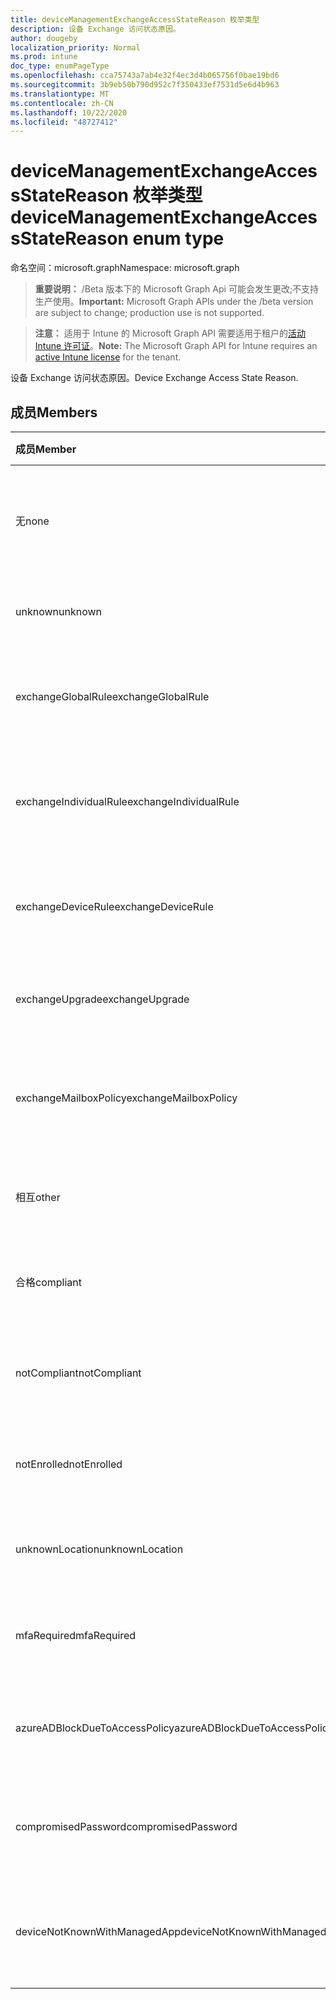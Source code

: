 ```yaml
---
title: deviceManagementExchangeAccessStateReason 枚举类型
description: 设备 Exchange 访问状态原因。
author: dougeby
localization_priority: Normal
ms.prod: intune
doc_type: enumPageType
ms.openlocfilehash: cca75743a7ab4e32f4ec3d4b065756f0bae19bd6
ms.sourcegitcommit: 3b9eb50b790d952c7f350433ef7531d5e6d4b963
ms.translationtype: MT
ms.contentlocale: zh-CN
ms.lasthandoff: 10/22/2020
ms.locfileid: "48727412"
---
```

# <a name="devicemanagementexchangeaccessstatereason-enum-type"></a><span data-ttu-id="eabd0-103">deviceManagementExchangeAccessStateReason 枚举类型</span><span class="sxs-lookup"><span data-stu-id="eabd0-103">deviceManagementExchangeAccessStateReason enum type</span></span>

<span data-ttu-id="eabd0-104">命名空间：microsoft.graph</span><span class="sxs-lookup"><span data-stu-id="eabd0-104">Namespace: microsoft.graph</span></span>

> <span data-ttu-id="eabd0-105">**重要说明：** /Beta 版本下的 Microsoft Graph Api 可能会发生更改;不支持生产使用。</span><span class="sxs-lookup"><span data-stu-id="eabd0-105">**Important:** Microsoft Graph APIs under the /beta version are subject to change; production use is not supported.</span></span>

> <span data-ttu-id="eabd0-106">**注意：** 适用于 Intune 的 Microsoft Graph API 需要适用于租户的[活动 Intune 许可证](https://go.microsoft.com/fwlink/?linkid=839381)。</span><span class="sxs-lookup"><span data-stu-id="eabd0-106">**Note:** The Microsoft Graph API for Intune requires an [active Intune license](https://go.microsoft.com/fwlink/?linkid=839381) for the tenant.</span></span>

<span data-ttu-id="eabd0-107">设备 Exchange 访问状态原因。</span><span class="sxs-lookup"><span data-stu-id="eabd0-107">Device Exchange Access State Reason.</span></span>

## <a name="members"></a><span data-ttu-id="eabd0-108">成员</span><span class="sxs-lookup"><span data-stu-id="eabd0-108">Members</span></span>
|<span data-ttu-id="eabd0-109">成员</span><span class="sxs-lookup"><span data-stu-id="eabd0-109">Member</span></span>|<span data-ttu-id="eabd0-110">值</span><span class="sxs-lookup"><span data-stu-id="eabd0-110">Value</span></span>|<span data-ttu-id="eabd0-111">说明</span><span class="sxs-lookup"><span data-stu-id="eabd0-111">Description</span></span>|
|:---|:---|:---|
|<span data-ttu-id="eabd0-112">无</span><span class="sxs-lookup"><span data-stu-id="eabd0-112">none</span></span>|<span data-ttu-id="eabd0-113">0</span><span class="sxs-lookup"><span data-stu-id="eabd0-113">0</span></span>|<span data-ttu-id="eabd0-114">未发现来自 Exchange 的访问状态原因</span><span class="sxs-lookup"><span data-stu-id="eabd0-114">No access state reason discovered from Exchange</span></span>|
|<span data-ttu-id="eabd0-115">unknown</span><span class="sxs-lookup"><span data-stu-id="eabd0-115">unknown</span></span>|<span data-ttu-id="eabd0-116">1</span><span class="sxs-lookup"><span data-stu-id="eabd0-116">1</span></span>|<span data-ttu-id="eabd0-117">未知访问状态原因</span><span class="sxs-lookup"><span data-stu-id="eabd0-117">Unknown access state reason</span></span>|
|<span data-ttu-id="eabd0-118">exchangeGlobalRule</span><span class="sxs-lookup"><span data-stu-id="eabd0-118">exchangeGlobalRule</span></span>|<span data-ttu-id="eabd0-119">双面</span><span class="sxs-lookup"><span data-stu-id="eabd0-119">2</span></span>|<span data-ttu-id="eabd0-120">由 Exchange 全局规则确定的访问状态</span><span class="sxs-lookup"><span data-stu-id="eabd0-120">Access state determined by Exchange Global rule</span></span>|
|<span data-ttu-id="eabd0-121">exchangeIndividualRule</span><span class="sxs-lookup"><span data-stu-id="eabd0-121">exchangeIndividualRule</span></span>|<span data-ttu-id="eabd0-122">第三章</span><span class="sxs-lookup"><span data-stu-id="eabd0-122">3</span></span>|<span data-ttu-id="eabd0-123">由 Exchange 单个规则确定的访问状态</span><span class="sxs-lookup"><span data-stu-id="eabd0-123">Access state determined by Exchange Individual rule</span></span>|
|<span data-ttu-id="eabd0-124">exchangeDeviceRule</span><span class="sxs-lookup"><span data-stu-id="eabd0-124">exchangeDeviceRule</span></span>|<span data-ttu-id="eabd0-125">4 </span><span class="sxs-lookup"><span data-stu-id="eabd0-125">4</span></span>|<span data-ttu-id="eabd0-126">由 Exchange 设备规则确定的访问状态</span><span class="sxs-lookup"><span data-stu-id="eabd0-126">Access state determined by Exchange Device rule</span></span>|
|<span data-ttu-id="eabd0-127">exchangeUpgrade</span><span class="sxs-lookup"><span data-stu-id="eabd0-127">exchangeUpgrade</span></span>|<span data-ttu-id="eabd0-128">5 </span><span class="sxs-lookup"><span data-stu-id="eabd0-128">5</span></span>|<span data-ttu-id="eabd0-129">Exchange 升级导致的访问状态</span><span class="sxs-lookup"><span data-stu-id="eabd0-129">Access state due to Exchange upgrade</span></span>|
|<span data-ttu-id="eabd0-130">exchangeMailboxPolicy</span><span class="sxs-lookup"><span data-stu-id="eabd0-130">exchangeMailboxPolicy</span></span>|<span data-ttu-id="eabd0-131">6 </span><span class="sxs-lookup"><span data-stu-id="eabd0-131">6</span></span>|<span data-ttu-id="eabd0-132">由 Exchange 邮箱策略确定的访问状态</span><span class="sxs-lookup"><span data-stu-id="eabd0-132">Access state determined by Exchange Mailbox Policy</span></span>|
|<span data-ttu-id="eabd0-133">相互</span><span class="sxs-lookup"><span data-stu-id="eabd0-133">other</span></span>|<span data-ttu-id="eabd0-134">7 </span><span class="sxs-lookup"><span data-stu-id="eabd0-134">7</span></span>|<span data-ttu-id="eabd0-135">由 Exchange 确定的访问状态</span><span class="sxs-lookup"><span data-stu-id="eabd0-135">Access state determined by Exchange</span></span>|
|<span data-ttu-id="eabd0-136">合格</span><span class="sxs-lookup"><span data-stu-id="eabd0-136">compliant</span></span>|<span data-ttu-id="eabd0-137">8 </span><span class="sxs-lookup"><span data-stu-id="eabd0-137">8</span></span>|<span data-ttu-id="eabd0-138">合规性挑战授予的访问状态</span><span class="sxs-lookup"><span data-stu-id="eabd0-138">Access state granted by compliance challenge</span></span>|
|<span data-ttu-id="eabd0-139">notCompliant</span><span class="sxs-lookup"><span data-stu-id="eabd0-139">notCompliant</span></span>|<span data-ttu-id="eabd0-140">9 </span><span class="sxs-lookup"><span data-stu-id="eabd0-140">9</span></span>|<span data-ttu-id="eabd0-141">由合规性挑战吊销的访问状态</span><span class="sxs-lookup"><span data-stu-id="eabd0-141">Access state revoked by compliance challenge</span></span>|
|<span data-ttu-id="eabd0-142">notEnrolled</span><span class="sxs-lookup"><span data-stu-id="eabd0-142">notEnrolled</span></span>|<span data-ttu-id="eabd0-143">10  </span><span class="sxs-lookup"><span data-stu-id="eabd0-143">10</span></span>|<span data-ttu-id="eabd0-144">由管理质询吊销的访问状态</span><span class="sxs-lookup"><span data-stu-id="eabd0-144">Access state revoked by management challenge</span></span>|
|<span data-ttu-id="eabd0-145">unknownLocation</span><span class="sxs-lookup"><span data-stu-id="eabd0-145">unknownLocation</span></span>|<span data-ttu-id="eabd0-146">12 </span><span class="sxs-lookup"><span data-stu-id="eabd0-146">12</span></span>|<span data-ttu-id="eabd0-147">由于未知位置导致的访问状态</span><span class="sxs-lookup"><span data-stu-id="eabd0-147">Access state due to unknown location</span></span>|
|<span data-ttu-id="eabd0-148">mfaRequired</span><span class="sxs-lookup"><span data-stu-id="eabd0-148">mfaRequired</span></span>|<span data-ttu-id="eabd0-149">13 </span><span class="sxs-lookup"><span data-stu-id="eabd0-149">13</span></span>|<span data-ttu-id="eabd0-150">由于 MFA 质询而导致的访问状态</span><span class="sxs-lookup"><span data-stu-id="eabd0-150">Access state due to MFA challenge</span></span>|
|<span data-ttu-id="eabd0-151">azureADBlockDueToAccessPolicy</span><span class="sxs-lookup"><span data-stu-id="eabd0-151">azureADBlockDueToAccessPolicy</span></span>|<span data-ttu-id="eabd0-152">14 </span><span class="sxs-lookup"><span data-stu-id="eabd0-152">14</span></span>|<span data-ttu-id="eabd0-153">由 AAD 访问策略吊销的访问状态</span><span class="sxs-lookup"><span data-stu-id="eabd0-153">Access State revoked by AAD Access Policy</span></span>|
|<span data-ttu-id="eabd0-154">compromisedPassword</span><span class="sxs-lookup"><span data-stu-id="eabd0-154">compromisedPassword</span></span>|<span data-ttu-id="eabd0-155">15 </span><span class="sxs-lookup"><span data-stu-id="eabd0-155">15</span></span>|<span data-ttu-id="eabd0-156">通过密码被破解的密码吊销的访问状态</span><span class="sxs-lookup"><span data-stu-id="eabd0-156">Access State revoked by compromised password</span></span>|
|<span data-ttu-id="eabd0-157">deviceNotKnownWithManagedApp</span><span class="sxs-lookup"><span data-stu-id="eabd0-157">deviceNotKnownWithManagedApp</span></span>|<span data-ttu-id="eabd0-158">16 </span><span class="sxs-lookup"><span data-stu-id="eabd0-158">16</span></span>|<span data-ttu-id="eabd0-159">由托管应用程序质询吊销的访问状态</span><span class="sxs-lookup"><span data-stu-id="eabd0-159">Access state revoked by managed application challenge</span></span>|





